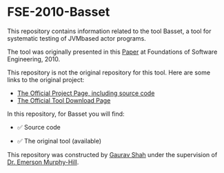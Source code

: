 # FSE-2010-Basset

This repository contains information related to the tool Basset, a tool for systematic testing of JVMbased
actor programs.

The tool was originally presented in this [Paper](http://dl.acm.org/citation.cfm?id=1882349) at Foundations of Software Engineering, 2010.

This repository is not the original repository for this tool. Here are some links to the original project:

+ [The Official Project Page, including source code](http://mir.cs.illinois.edu/basset/)
+ [The Official Tool Download Page](http://mir.cs.illinois.edu/basset/)

In this repository, for Basset you will find:

+ :white_check_mark: Source code
- :white_check_mark: The original tool (available) 

This repository was constructed by [Gaurav Shah](https://github.com/gshah2) under the supervision of [Dr. Emerson Murphy-Hill](https://github.com/CaptainEmerson).
